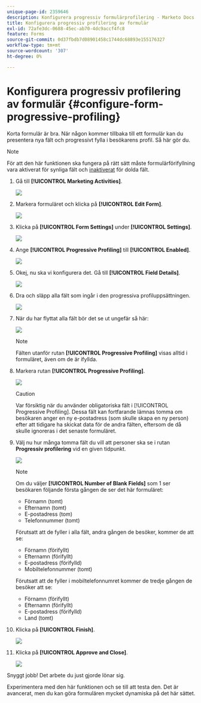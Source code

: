 ```yaml
---
unique-page-id: 2359646
description: Konfigurera progressiv formulärprofilering - Marketo Docs - Produktdokumentation
title: Konfigurera progressiv profilering av formulär
exl-id: 72afe3dc-0688-45ec-ab70-4dc9accf4fc8
feature: Forms
source-git-commit: 0d37fbdb7d08901458c1744dc68893e155176327
workflow-type: tm+mt
source-wordcount: '307'
ht-degree: 0%

---
```


# Konfigurera progressiv profilering av formulär {#configure-form-progressive-profiling}

Korta formulär är bra. När någon kommer tillbaka till ett formulär kan du presentera nya fält och progressivt fylla i besökarens profil. Så här gör du.

>[!NOTE]
>
>För att den här funktionen ska fungera på rätt sätt måste formulärförifyllning vara aktiverat för synliga fält och [inaktiverat](/help/marketo/product-docs/demand-generation/forms/form-fields/disable-pre-fill-for-a-form-field.md) för dolda fält.

1. Gå till **[!UICONTROL Marketing Activities]**.

   ![](assets/ma-1.png)

1. Markera formuläret och klicka på **[!UICONTROL Edit Form]**.

   ![](assets/image2014-9-15-12-3a31-3a20.png)

1. Klicka på **[!UICONTROL Form Settings]** under **[!UICONTROL Settings]**.

   ![](assets/image2014-9-15-12-3a31-3a29.png)

1. Ange **[!UICONTROL Progressive Profiling]** till **[!UICONTROL Enabled]**.

   ![](assets/image2014-9-15-12-3a31-3a47.png)

1. Okej, nu ska vi konfigurera det. Gå till **[!UICONTROL Field Details]**.

   ![](assets/image2014-9-15-12-3a31-3a55.png)

1. Dra och släpp alla fält som ingår i den progressiva profiluppsättningen.

   ![](assets/image2014-9-15-12-3a32-3a3.png)

1. När du har flyttat alla fält bör det se ut ungefär så här:

   ![](assets/image2014-9-15-12-3a32-3a12.png)

   >[!NOTE]
   >
   >Fälten utanför rutan **[!UICONTROL Progressive Profiling]** visas alltid i formuläret, även om de är ifyllda.

1. Markera rutan **[!UICONTROL Progressive Profiling]**.

   ![](assets/image2014-9-15-12-3a32-3a19.png)

   >[!CAUTION]
   >
   >Var försiktig när du använder obligatoriska fält i [!UICONTROL Progressive Profiling]. Dessa fält kan fortfarande lämnas tomma om besökaren anger en ny e-postadress (som skulle skapa en ny person) efter att tidigare ha skickat data för de andra fälten, eftersom de då skulle ignoreras i det senaste formuläret.

1. Välj nu hur många tomma fält du vill att personer ska se i rutan **Progressiv profilering** vid en given tidpunkt.

   ![](assets/image2014-9-15-12-3a32-3a26.png)

   >[!NOTE]
   >
   >Om du väljer **[!UICONTROL Number of Blank Fields]** som 1 ser besökaren följande första gången de ser det här formuläret:
   >
   >* Förnamn (tomt)
   >* Efternamn (tomt)
   >* E-postadress (tom)
   >* Telefonnummer (tomt)
   >
   >Förutsatt att de fyller i alla fält, andra gången de besöker, kommer de att se:
   >
   >* Förnamn (förifyllt)
   >* Efternamn (förifyllt)
   >* E-postadress (förifylld)
   >* Mobiltelefonnummer (tomt)
   >
   >Förutsatt att de fyller i mobiltelefonnumret kommer de tredje gången de besöker att se:
   >
   >* Förnamn (förifyllt)
   >* Efternamn (förifyllt)
   >* E-postadress (förifylld)
   >* Land (tomt)

1. Klicka på **[!UICONTROL Finish]**.

   ![](assets/image2014-9-15-12-3a33-3a35.png)

1. Klicka på **[!UICONTROL Approve and Close]**.

   ![](assets/image2014-9-15-12-3a33-3a45.png)

Snyggt jobb! Det arbete du just gjorde lönar sig.

Experimentera med den här funktionen och se till att testa den. Det är avancerat, men du kan göra formulären mycket dynamiska på det här sättet.
